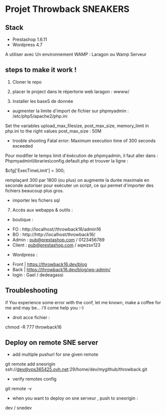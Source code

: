 Projet Throwback SNEAKERS
========================================

Stack
-----
- Prestashop 1.6.11
- Wordpress 4.7

A utiliser avec Un environnement WAMP : Laragon ou Wamp Serveur

steps to make it work !
----------------------

1. Cloner le repo


4. placer le project dans le répertorie web laragon : wwww/


5. Installer les baseS de donnée

* augmenter la limite d'import de fichier sur phpmyadmin :
/etc/php5/apache2/php.ini

Set the variables upload_max_filesize, post_max_size, memory_limit in php.ini to the right values
post_max_size : 50M

* trooble shooting
Fatal error: Maximum execution time of 300 seconds exceeded

Pour modifier le temps limit d'éxécution de phpmyadmin, il faut aller dans :
Phpmyadmin\libraries\config.default.php et trouver la ligne :

$cfg['ExecTimeLimit'] = 300;

remplaçant 300 par 1800 (ou plus) on augmente la durée maximale en seconde autoriser pour exécuter un script,  ce qui permet d'importer des fichiers beaucoup plus gros.


* importer les fichers sql

7. Accès aux webapps & outils :

* boutique :
- FO : http://localhost//throwback16/admin16
- BO : http://http://localhost/throwback16/
- Admin : pub@prestashop.com / 0123456789
- Client : pub@prestashop.com / aqwzsx123


* Wordpress :
- Front | https://throwback16.dev/blog
- Back | https://throwback16.dev/blog/wp-admin/
- login : Gael / dedeagassi


Troubleshooting
----------------

if You experience some error with the conf, let me known, make a coffee for me and may be... i'll come help you :-)


* droit acce fichier :

chmod -R 777 throwback16



Deploy on remote SNE server
----------------

* add multiple pushurl for sne given remote

git remote add sneorigin ssh://dev@vps365425.ovh.net:29/home/dev/mygithub/throwback.git

* verify remotes config

git remote -v

* when you want to deploy on sne serveur , push to sneorigin :

dev / snedev
